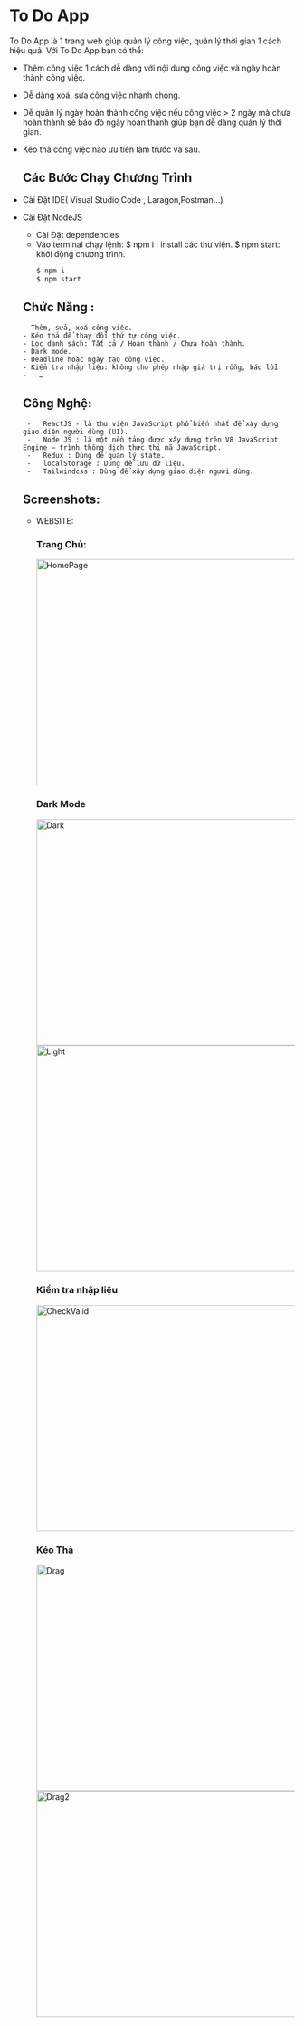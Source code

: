 # To Do App
To Do App là 1 trang web giúp quản lý công việc, quản lý thời gian 1 cách hiệu quả. Với To Do App bạn có thể:
+ Thêm công việc 1 cách dễ dàng với nội dung công việc và ngày hoàn thành công việc.
+ Dễ dàng xoá, sửa công việc nhanh chóng.
+ Dễ quản lý ngày hoàn thành công việc nếu công việc > 2 ngày mà chưa hoàn thành sẽ báo đỏ ngày hoàn thành giúp bạn dễ dàng quản lý thời gian.
+ Kéo thả công việc nào ưu tiên làm trước và sau.

  ## Các Bước Chạy Chương Trình
- Cài Đặt IDE( Visual Studio Code , Laragon,Postman...)
- Cài Đặt NodeJS
    - Cài Đặt dependencies
    - Vào terminal chạy lệnh:
        $ npm i : install các thư viện.
        $ npm start: khởi động chương trình.
      ```bash
      $ npm i
      $ npm start
      ```
      
  ## Chức Năng :
      - Thêm, sửa, xoá công việc.
      - Kéo thả để thay đổi thứ tự công việc.
      - Lọc danh sách: Tất cả / Hoàn thành / Chưa hoàn thành.
      - Dark mode.
      - Deadline hoặc ngày tạo công việc.
      - Kiểm tra nhập liệu: không cho phép nhập giá trị rỗng, báo lỗi.
      -   …
  
  ## Công Nghệ:
       -   ReactJS - là thư viện JavaScript phổ biến nhất để xây dựng giao diện người dùng (UI).
       -   Node JS : là một nền tảng được xây dựng trên V8 JavaScript Engine – trình thông dịch thực thi mã JavaScript.
       -   Redux : Dùng để quản lý state.
       -   localStorage : Dùng để lưu dữ liệu.
       -   Tailwindcss : Dùng để xây dựng giao diện người dùng.
  
  ## Screenshots:
  - WEBSITE:
    <h3>Trang Chủ:</h3>
    <img src="https://github.com/user-attachments/assets/1a2d6eba-5b2f-48c9-9164-7fc426380aad" width="700px" height="400px" alt="HomePage">

    <h3>Dark Mode</h3>
    <img src="https://github.com/user-attachments/assets/c6ef867e-e725-471b-93ae-ef028940e3c" width="700px" height="400px" alt="Dark">
    <img src="https://github.com/user-attachments/assets/1a2d6eba-5b2f-48c9-9164-7fc426380aad" width="700px" height="400px" alt="Light">
    
    <h3>Kiểm tra nhập liệu</h3>
    <img src="https://github.com/user-attachments/assets/86f2da21-d2a9-47b6-91cd-c9cb822ed024" width="700px" height="400px" alt="CheckValid">

       
    <h3>Kéo Thả</h3>
    <img src="https://github.com/user-attachments/assets/a891795e-490f-4ab7-8f96-dcad772070ad" width="700px" height="400px" alt="Drag">
    <img src="https://github.com/user-attachments/assets/4835809e-dca4-4b2c-9b93-d67f9309dc29" width="700px" height="400px" alt="Drag2">



    

      
  

